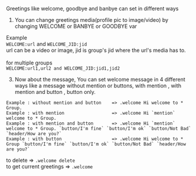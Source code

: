 Greetings like welcome, goodbye and banbye can set in different ways
1. You can change greetings media(profile pic to image/video) by changing WELCOME or BANBYE or GOODBYE var<br>

Example<br>`WELCOME:url` and `WELCOME_JID:jid`<br>
url can be a video or image, jid is group's jid where the url's media has to.<br><br>
for multiple groups<br>
`WELCOME:url1,url2 and WELCOME_JID:jid1,jid2`

3. Now about the message, You can set welcome message in 4 different ways like a message without mention or buttons, with mention , with mention and button , button only.

```
Example : without mention and button    => .welcome Hi welcome to * Group.
Example : with mention                  => .welcome Hi `mention` welcome to * Group.
Example : with mention and button       => .welcome Hi `mention` welcome to * Group. `button/I'm fine` `button/I'm ok` `button/Not Bad` `header/How are you?`
Example : with button                   => .welcome Hi welcome to * Group `button/I'm fine` `button/I'm ok` `button/Not Bad` `header/How are you?`
```
to delete                => `.welcome delete `<br>
to get current greetings => `.welcome`